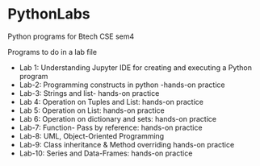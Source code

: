 # PythonLabs
Python programs for Btech CSE sem4

Programs to do in a lab file
- Lab 1: Understanding Jupyter IDE for creating and executing a Python program
- Lab-2: Programming constructs in python -hands-on practice 
- Lab-3: Strings and list- hands-on practice 
- Lab 4: Operation on Tuples and List: hands-on practice
- Lab 5: Operation on List: hands-on practice
- Lab 6: Operation on dictionary and sets: hands-on practice
- Lab-7: Function- Pass by reference: hands-on practice
- Lab-8: UML, Object-Oriented Programming
- Lab-9: Class inheritance & Method overriding hands-on practice
- Lab-10: Series and Data-Frames: hands-on practice
